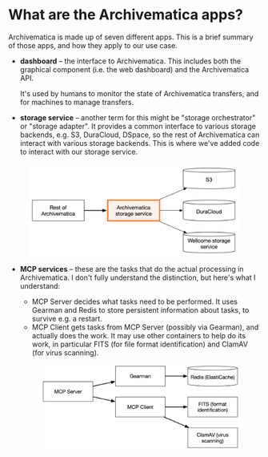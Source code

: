 # What are the Archivematica apps?

Archivematica is made up of seven different apps. This is a brief summary of those apps, and how they apply to our use case.

*   **dashboard** – the interface to Archivematica. This includes both the graphical component (i.e. the web dashboard) and the Archivematica API.

    It's used by humans to monitor the state of Archivematica transfers, and for machines to manage transfers.
* **storage service** – another term for this might be "storage orchestrator" or "storage adapter". It provides a common interface to various storage backends, e.g. S3, DuraCloud, DSpace, so the rest of Archivematica can interact with various storage backends. This is where we've added code to interact with our storage service.

<figure><img src="../.gitbook/assets/storage-service.png" alt=""><figcaption></figcaption></figure>

*   **MCP services** – these are the tasks that do the actual processing in Archivematica. I don't fully understand the distinction, but here's what I understand:

    * MCP Server decides what tasks need to be performed. It uses Gearman and Redis to store persistent information about tasks, to survive e.g. a restart.
    * MCP Client gets tasks from MCP Server (possibly via Gearman), and actually does the work. It may use other containers to help do its work, in particular FITS (for file format identification) and ClamAV (for virus scanning).



    <figure><img src="../.gitbook/assets/Untitled 2 (1).png" alt=""><figcaption></figcaption></figure>
